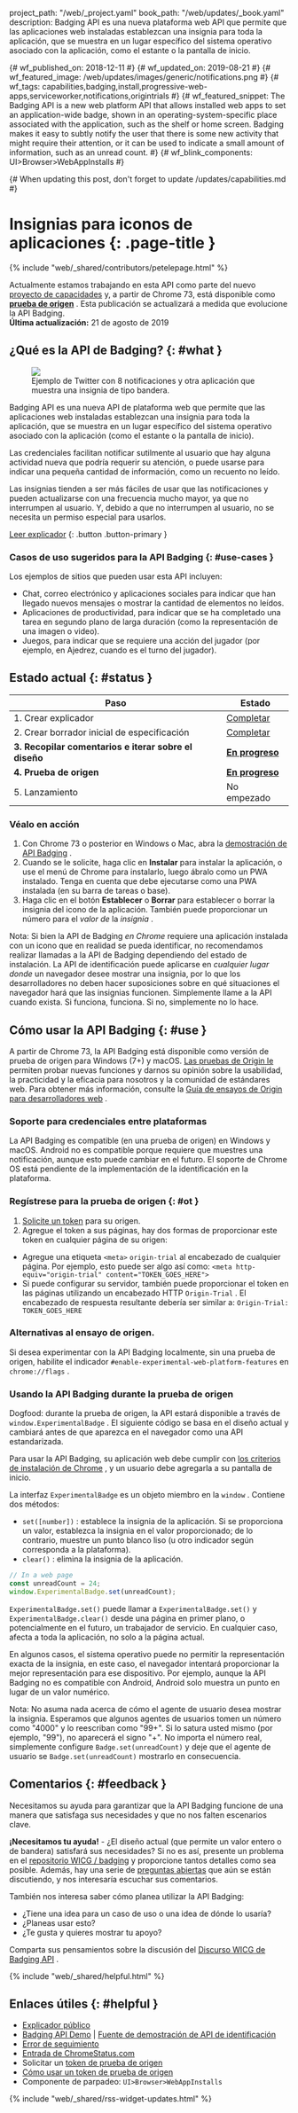 project_path: "/web/_project.yaml"
book_path: "/web/updates/_book.yaml"
description: Badging API es una nueva plataforma web API que permite que las aplicaciones
  web instaladas establezcan una insignia para toda la aplicación, que se muestra
  en un lugar específico del sistema operativo asociado con la aplicación, como el
  estante o la pantalla de inicio.

{# wf_published_on: 2018-12-11 #} {# wf_updated_on: 2019-08-21 #} {#
wf_featured_image: /web/updates/images/generic/notifications.png #} {# wf_tags:
capabilities,badging,install,progressive-web-apps,serviceworker,notifications,origintrials
#} {# wf_featured_snippet: The Badging API is a new web platform API that allows
installed web apps to set an application-wide badge, shown in an
operating-system-specific place associated with the application, such as the
shelf or home screen. Badging makes it easy to subtly notify the user that there
is some new activity that might require their attention, or it can be used to
indicate a small amount of information, such as an unread count. #} {#
wf_blink_components: UI>Browser>WebAppInstalls #}

{# When updating this post, don't forget to update /updates/capabilities.md #}

# Insignias para iconos de aplicaciones {: .page-title }

{% include "web/_shared/contributors/petelepage.html" %}

<div class="clearfix"></div>

<aside class="caution">Actualmente estamos trabajando en esta API como parte del
nuevo <a href="/web/updates/capabilities">proyecto de capacidades</a> y, a
partir de Chrome 73, está disponible como <a href="#ot"><b>prueba de
origen</b></a> . Esta publicación se actualizará a medida que evolucione la API
Badging. <br> <b>Última actualización:</b> 21 de agosto de 2019</aside>

## ¿Qué es la API de Badging? {: #what }

<figure class="attempt-right">
  <img src="/web/updates/images/2018/12/badges-on-windows.jpg">
<figcaption>Ejemplo de Twitter con 8 notificaciones y otra aplicación que
muestra una insignia de tipo bandera.</figcaption>
</figure>

Badging API es una nueva API de plataforma web que permite que las aplicaciones
web instaladas establezcan una insignia para toda la aplicación, que se muestra
en un lugar específico del sistema operativo asociado con la aplicación (como el
estante o la pantalla de inicio).

Las credenciales facilitan notificar sutilmente al usuario que hay alguna
actividad nueva que podría requerir su atención, o puede usarse para indicar una
pequeña cantidad de información, como un recuento no leído.

Las insignias tienden a ser más fáciles de usar que las notificaciones y pueden
actualizarse con una frecuencia mucho mayor, ya que no interrumpen al usuario.
Y, debido a que no interrumpen al usuario, no se necesita un permiso especial
para usarlos.

[Leer explicador](https://github.com/WICG/badging/blob/master/explainer.md) {:
.button .button-primary }

<div class="clearfix"></div>

### Casos de uso sugeridos para la API Badging {: #use-cases }

Los ejemplos de sitios que pueden usar esta API incluyen:

- Chat, correo electrónico y aplicaciones sociales para indicar que han llegado
nuevos mensajes o mostrar la cantidad de elementos no leídos.
- Aplicaciones de productividad, para indicar que se ha completado una tarea en
segundo plano de larga duración (como la representación de una imagen o video).
- Juegos, para indicar que se requiere una acción del jugador (por ejemplo, en
Ajedrez, cuando es el turno del jugador).

## Estado actual {: #status }

Paso | Estado
--- | ---
1. Crear explicador | [Completar](https://github.com/WICG/badging/blob/master/explainer.md)
2. Crear borrador inicial de especificación | [Completar](https://wicg.github.io/badging/)
**3. Recopilar comentarios e iterar sobre el diseño** | [**En progreso**](#feedback)
**4. Prueba de origen** | [**En progreso**](#ot)
5. Lanzamiento | No empezado

### Véalo en acción

1. Con Chrome 73 o posterior en Windows o Mac, abra la [demostración de API
Badging](https://badging-api.glitch.me/) .
2. Cuando se le solicite, haga clic en **Instalar** para instalar la aplicación,
o use el menú de Chrome para instalarlo, luego ábralo como un PWA instalado.
Tenga en cuenta que debe ejecutarse como una PWA instalada (en su barra de
tareas o base).
3. Haga clic en el botón **Establecer** o **Borrar** para establecer o borrar la
insignia del icono de la aplicación. También puede proporcionar un número para
el *valor de* la *insignia* .

Nota: Si bien la API de Badging *en Chrome* requiere una aplicación instalada
con un icono que en realidad se pueda identificar, no recomendamos realizar
llamadas a la API de Badging dependiendo del estado de instalación. La API de
identificación puede aplicarse en *cualquier lugar donde* un navegador desee
mostrar una insignia, por lo que los desarrolladores no deben hacer suposiciones
sobre en qué situaciones el navegador hará que las insignias funcionen.
Simplemente llame a la API cuando exista. Si funciona, funciona. Si no,
simplemente no lo hace.

## Cómo usar la API Badging {: #use }

A partir de Chrome 73, la API Badging está disponible como versión de prueba de
origen para Windows (7+) y macOS. [Las pruebas de Origin
le](https://github.com/GoogleChrome/OriginTrials/blob/gh-pages/README.md)
permiten probar nuevas funciones y darnos su opinión sobre la usabilidad, la
practicidad y la eficacia para nosotros y la comunidad de estándares web. Para
obtener más información, consulte la [Guía de ensayos de Origin para
desarrolladores
web](https://github.com/GoogleChrome/OriginTrials/blob/gh-pages/developer-guide.md)
.

### Soporte para credenciales entre plataformas

La API Badging es compatible (en una prueba de origen) en Windows y macOS.
Android no es compatible porque requiere que muestres una notificación, aunque
esto puede cambiar en el futuro. El soporte de Chrome OS está pendiente de la
implementación de la identificación en la plataforma.

### Regístrese para la prueba de origen {: #ot }

1. [Solicite un
token](https://developers.chrome.com/origintrials/#/view_trial/1711367858400788481)
para su origen.
2. Agregue el token a sus páginas, hay dos formas de proporcionar este token en
cualquier página de su origen:
-  Agregue una etiqueta `<meta>` `origin-trial` al encabezado de cualquier
página. Por ejemplo, esto puede ser algo así como: `<meta
http-equiv="origin-trial" content="TOKEN_GOES_HERE">`
-  Si puede configurar su servidor, también puede proporcionar el token en
las páginas utilizando un encabezado HTTP `Origin-Trial` . El encabezado de
respuesta resultante debería ser similar a: `Origin-Trial: TOKEN_GOES_HERE`

### Alternativas al ensayo de origen.

Si desea experimentar con la API Badging localmente, sin una prueba de origen,
habilite el indicador `#enable-experimental-web-platform-features` en
`chrome://flags` .

### Usando la API Badging durante la prueba de origen

Dogfood: durante la prueba de origen, la API estará disponible a través de
`window.ExperimentalBadge` . El siguiente código se basa en el diseño actual y
cambiará antes de que aparezca en el navegador como una API estandarizada.

Para usar la API Badging, su aplicación web debe cumplir con [los criterios de
instalación de Chrome](/web/fundamentals/app-install-banners/#criteria) , y un
usuario debe agregarla a su pantalla de inicio.

La interfaz `ExperimentalBadge` es un objeto miembro en la `window` . Contiene
dos métodos:

- `set([number])` : establece la insignia de la aplicación. Si se proporciona un
valor, establezca la insignia en el valor proporcionado; de lo contrario,
muestre un punto blanco liso (u otro indicador según corresponda a la
plataforma).
- `clear()` : elimina la insignia de la aplicación.

```js
// In a web page
const unreadCount = 24;
window.ExperimentalBadge.set(unreadCount);
```

`ExperimentalBadge.set()` puede llamar a `ExperimentalBadge.set()` y
`ExperimentalBadge.clear()` desde una página en primer plano, o potencialmente
en el futuro, un trabajador de servicio. En cualquier caso, afecta a toda la
aplicación, no solo a la página actual.

En algunos casos, el sistema operativo puede no permitir la representación
exacta de la insignia, en este caso, el navegador intentará proporcionar la
mejor representación para ese dispositivo. Por ejemplo, aunque la API Badging no
es compatible con Android, Android solo muestra un punto en lugar de un valor
numérico.

Nota: No asuma nada acerca de cómo el agente de usuario desea mostrar la
insignia. Esperamos que algunos agentes de usuarios tomen un número como "4000"
y lo reescriban como "99+". Si lo satura usted mismo (por ejemplo, "99"), no
aparecerá el signo "+". No importa el número real, simplemente configure
`Badge.set(unreadCount)` y deje que el agente de usuario se
`Badge.set(unreadCount)` mostrarlo en consecuencia.

## Comentarios {: #feedback }

Necesitamos su ayuda para garantizar que la API Badging funcione de una manera
que satisfaga sus necesidades y que no nos falten escenarios clave.

<aside class="key-point"><b>¡Necesitamos tu ayuda!</b> - ¿El diseño actual (que
permite un valor entero o de bandera) satisfará sus necesidades? Si no es así,
presente un problema en el <a
href="https://github.com/WICG/badging/issues">repositorio WICG / badging</a> y
proporcione tantos detalles como sea posible. Además, hay una serie de <a
href="https://github.com/WICG/badging/blob/master/choices.md">preguntas
abiertas</a> que aún se están discutiendo, y nos interesaría escuchar sus
comentarios.</aside>

También nos interesa saber cómo planea utilizar la API Badging:

- ¿Tiene una idea para un caso de uso o una idea de dónde lo usaría?
- ¿Planeas usar esto?
- ¿Te gusta y quieres mostrar tu apoyo?

Comparta sus pensamientos sobre la discusión del [Discurso WICG de Badging
API](https://discourse.wicg.io/t/badging-api-for-showing-an-indicator-on-a-web-apps-shelf-icon/2900)
.

{% include "web/_shared/helpful.html" %}

## Enlaces útiles {: #helpful }

- [Explicador público](https://github.com/WICG/badging/blob/master/explainer.md)
- [Badging API Demo](https://badging-api.glitch.me/) | [Fuente de demostración
de API de identificación](https://glitch.com/edit/#!/badging-api?path=demo.js)
- [Error de
seguimiento](https://bugs.chromium.org/p/chromium/issues/detail?id=719176)
- [Entrada de
ChromeStatus.com](https://www.chromestatus.com/features/6068482055602176)
- Solicitar un [token de prueba de
origen](https://developers.chrome.com/origintrials/#/view_trial/1711367858400788481)
- [Cómo usar un token de prueba de
origen](https://github.com/GoogleChrome/OriginTrials/blob/gh-pages/developer-guide.md#how-do-i-enable-an-experimental-feature-on-my-origin)
- Componente de parpadeo: `UI>Browser>WebAppInstalls`

{% include "web/_shared/rss-widget-updates.html" %}
